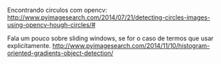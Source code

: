 Encontrando circulos com opencv:
http://www.pyimagesearch.com/2014/07/21/detecting-circles-images-using-opencv-hough-circles/#

Fala um pouco sobre sliding windows, se for o caso de termos que usar explicitamente. 
http://www.pyimagesearch.com/2014/11/10/histogram-oriented-gradients-object-detection/